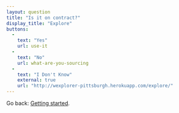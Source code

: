 ```yaml
---
layout: question
title: "Is it on contract?"
display_title: "Explore"
buttons:
  -
    text: "Yes"
    url: use-it
  -
    text: "No"
    url: what-are-you-sourcing
  -
    text: "I Don't Know"
    external: true
    url: "http://wexplorer-pittsburgh.herokuapp.com/explore/"
---
```


<p>Go back: <a href="{{ site.baseurl }}/">Getting started</a>.</p>
